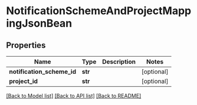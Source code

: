 # NotificationSchemeAndProjectMappingJsonBean

## Properties
Name | Type | Description | Notes
------------ | ------------- | ------------- | -------------
**notification_scheme_id** | **str** |  | [optional] 
**project_id** | **str** |  | [optional] 

[[Back to Model list]](../README.md#documentation-for-models) [[Back to API list]](../README.md#documentation-for-api-endpoints) [[Back to README]](../README.md)

